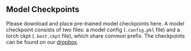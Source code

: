 ## Model Checkpoints

Please download and place pre-trained model checkpoints here. A model checkpoint consists of two files: a model config (`.config.pkl` file) and a torch ckpt (`.best.ckpt` file), which share common prefix. The checkpoints can be found on our [dropbox](https://www.dropbox.com/scl/fo/i5rmxgtqzg7iykt2e9uqm/h?rlkey=o8hi0xads9ol07o48jdityzv1&dl=0). 


